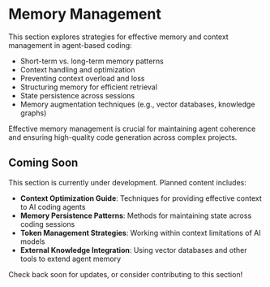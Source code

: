 # Memory Management

This section explores strategies for effective memory and context management in agent-based coding:

- Short-term vs. long-term memory patterns
- Context handling and optimization
- Preventing context overload and loss
- Structuring memory for efficient retrieval
- State persistence across sessions
- Memory augmentation techniques (e.g., vector databases, knowledge graphs)

Effective memory management is crucial for maintaining agent coherence and ensuring high-quality code generation across complex projects.

## Coming Soon

This section is currently under development. Planned content includes:

- **Context Optimization Guide**: Techniques for providing effective context to AI coding agents
- **Memory Persistence Patterns**: Methods for maintaining state across coding sessions
- **Token Management Strategies**: Working within context limitations of AI models
- **External Knowledge Integration**: Using vector databases and other tools to extend agent memory

Check back soon for updates, or consider contributing to this section!
